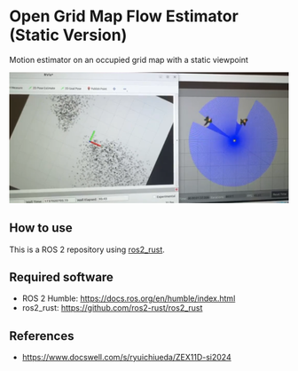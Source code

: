 # Open Grid Map Flow Estimator (Static Version)

Motion estimator on an occupied grid map with a static viewpoint

![](./img/demo.png)

## How to use

This is a ROS 2 repository using [ros2_rust](https://github.com/ros2-rust/ros2_rust). 

## Required software

* ROS 2 Humble: https://docs.ros.org/en/humble/index.html
* ros2_rust: https://github.com/ros2-rust/ros2_rust

## References

* https://www.docswell.com/s/ryuichiueda/ZEX11D-si2024

